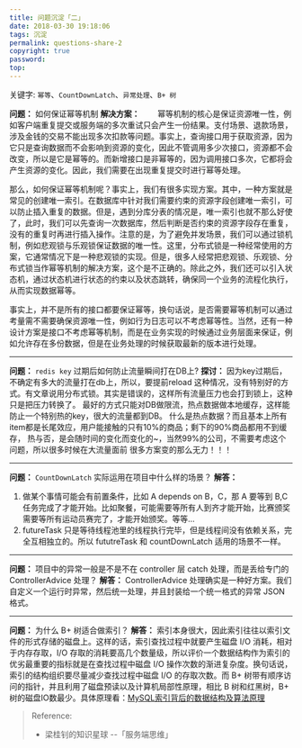 ```yaml
---
title: 问题沉淀「二」
date: 2018-03-30 19:18:06
tags: 沉淀
permalink: questions-share-2
copyright: true
password:
top:
---
```


关键字: `幂等`、`CountDownLatch`、`异常处理`、`B+ 树`
<!-- more -->

**问题：** 如何保证幂等机制
**解决方案：**
　　幂等机制的核心是保证资源唯一性，例如客户端重复提交或服务端的多次重试只会产生一份结果。支付场景、退款场景，涉及金钱的交易不能出现多次扣款等问题。事实上，查询接口用于获取资源，因为它只是查询数据而不会影响到资源的变化，因此不管调用多少次接口，资源都不会改变，所以是它是幂等的。而新增接口是非幂等的，因为调用接口多次，它都将会产生资源的变化。因此，我们需要在出现重复提交时进行幂等处理。

那么，如何保证幂等机制呢？事实上，我们有很多实现方案。其中，一种方案就是常见的创建唯一索引。在数据库中针对我们需要约束的资源字段创建唯一索引，可以防止插入重复的数据。但是，遇到分库分表的情况是，唯一索引也就不那么好使了，此时，我们可以先查询一次数据库，然后判断是否约束的资源字段存在重复，没有的重复时再进行插入操作。注意的是，为了避免并发场景，我们可以通过锁机制，例如悲观锁与乐观锁保证数据的唯一性。这里，分布式锁是一种经常使用的方案，它通常情况下是一种悲观锁的实现。但是，很多人经常把悲观锁、乐观锁、分布式锁当作幂等机制的解决方案，这个是不正确的。除此之外，我们还可以引入状态机，通过状态机进行状态的约束以及状态跳转，确保同一个业务的流程化执行，从而实现数据幂等。

事实上，并不是所有的接口都要保证幂等，换句话说，是否需要幂等机制可以通过考量需不需要确保资源唯一性，例如行为日志可以不考虑幂等性。当然，还有一种设计方案是接口不考虑幂等机制，而是在业务实现的时候通过业务层面来保证，例如允许存在多份数据，但是在业务处理的时候获取最新的版本进行处理。

-----
**问题：** `redis key` 过期后如何防止流量瞬间打在DB上?
**探讨：**
因为key过期后，不确定有多大的流量打在db上，所以，要提前reload
这种情况，没有特别好的方式。有文章说用分布式锁。其实是错误的，这样所有流量压力也会打到锁上，这种只是把压力转换了。
最好的方式只能对DB做限流，热点数据做本地缓存，这样能防止一个特别热的key，很大的流量都到DB。
什么是热点数据？而且基本上所有item都是长尾效应，用户能接触的只有10%的商品；剩下的90%商品都用不到缓存，
热与否，是会随时间的变化而变化的~，当然99%的公司，不需要考虑这个问题，所以很多时候在大流量面前
很多方案变的那么无力！！！

-----
**问题：** `CountDownLatch` 实际运用在项目中什么样的场景？
**解答：**
1. 做某个事情可能会有前置条件，比如 A depends on B，C，那 A 要等到 B,C 任务完成了才能开始。比如聚餐，可能需要等所有人到齐才能开始，比赛颁奖需要等所有运动员赛完了，才能开始颁奖。等等...
2. futureTask 只是等待线程池里的线程执行完毕，但是线程间没有依赖关系，完全互相独立的。所以 fututreTask 和 countDownLatch 适用的场景不一样。

-----
**问题：** 项目中的异常一般是不是不在 controller 层 catch 处理，而是丢给专门的 ControllerAdvice 处理？
**解答：**
ControllerAdvice 处理确实是一种好方案。我们自定义一个运行时异常，然后统一处理，并且封装给一个统一格式的异常 JSON 格式。

-----
**问题：** 为什么 B+ 树适合做索引？
**解答：**
索引本身很大，因此索引往往以索引文件的形式存储的磁盘上。这样的话，索引查找过程中就要产生磁盘 I/O 消耗，相对于内存存取，I/O 存取的消耗要高几个数量级，所以评价一个数据结构作为索引的优劣最重要的指标就是在查找过程中磁盘 I/O 操作次数的渐进复杂度。换句话说，索引的结构组织要尽量减少查找过程中磁盘 I/O 的存取次数。而 B+ 树带有顺序访问的指针，并且利用了磁盘预读以及计算机局部性原理，相比 B 树和红黑树，B+ 树的磁盘IO数最少。具体原理看：[MySQL索引背后的数据结构及算法原理](https://www.cnblogs.com/tgycoder/p/5410057.html)

> Reference:
> - 梁桂钊的知识星球 --「服务端思维」